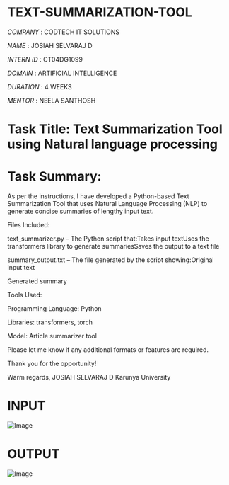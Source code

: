 # TEXT-SUMMARIZATION-TOOL

*COMPANY* : CODTECH IT SOLUTIONS

*NAME* : JOSIAH SELVARAJ D

*INTERN ID* : CT04DG1099

*DOMAIN* : ARTIFICIAL INTELLIGENCE

*DURATION* : 4 WEEKS

*MENTOR* : NEELA SANTHOSH


# Task Title: Text Summarization Tool using Natural language processing

# Task Summary:

As per the instructions, I have developed a Python-based Text Summarization Tool that uses Natural Language Processing (NLP) to generate concise summaries of lengthy input text.

Files Included:

text_summarizer.py – The Python script that:Takes input textUses the transformers library to generate summariesSaves the output to a text file

summary_output.txt – The file generated by the script showing:Original input text

Generated summary

Tools Used:

Programming Language: Python

Libraries: transformers, torch

Model: Article summarizer tool

Please let me know if any additional formats or features are required.

Thank you for the opportunity!

Warm regards,
JOSIAH SELVARAJ D
Karunya University

# INPUT

![Image](https://github.com/user-attachments/assets/afcad38a-ef51-4560-9ad1-ed8832056f55)

# OUTPUT

![Image](https://github.com/user-attachments/assets/7d99a186-dee1-4ba1-a5c5-fed39d4a2d8d)
